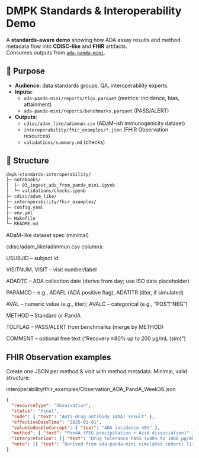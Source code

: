 # DMPK Standards & Interoperability Demo

A **standards-aware demo** showing how ADA assay results and method metadata flow into **CDISC-like** and **FHIR** artifacts.  
Consumes outputs from [`ada-panda-mini`](https://github.com/camontefusco/ada-panda-mini).

## 🎯 Purpose
- **Audience:** data standards groups, QA, interoperability experts.
- **Inputs:**  
  - `ada-panda-mini/reports/tlgs.parquet` (metrics: incidence, bias, attainment)  
  - `ada-panda-mini/reports/benchmarks.parquet` (PASS/ALERT)  
- **Outputs:**  
  - `cdisc/adam_like/adimmun.csv` (ADaM-ish immunogenicity dataset)  
  - `interoperability/fhir_examples/*.json` (FHIR Observation resources)  
  - `validations/summary.md` (checks)

## 📂 Structure

```bash
dmpk-standards-interoperability/
├─ notebooks/
│  ├─ 03_ingest_ada_from_panda_mini.ipynb
│  └─ validations/checks.ipynb
├─ cdisc/adam_like/
├─ interoperability/fhir_examples/
├─ config.yaml
├─ env.yml
├─ Makefile
└─ README.md
```
ADaM-like dataset spec (minimal)

cdisc/adam_like/adimmun.csv columns:

USUBJID – subject id

VISITNUM, VISIT – visit number/label

ADADTC – ADA collection date (derive from day; use ISO date placeholder)

PARAMCD – e.g., ADAFL (ADA positive flag), ADATITR (titer, if simulated)

AVAL – numeric value (e.g., titer); AVALC – categorical (e.g., “POS”/“NEG”)

METHOD – Standard or PandA

TOLFLAG – PASS/ALERT from benchmarks (merge by METHOD)

COMMENT – optional free text (“Recovery ≥80% up to 200 µg/mL (sim)”)

## FHIR Observation examples

Create one JSON per method & visit with method metadata. Minimal, valid structure:

interoperability/fhir_examples/Observation_ADA_PandA_Week36.json
```json
{
  "resourceType": "Observation",
  "status": "final",
  "code": { "text": "Anti-drug antibody (ADA) result" },
  "effectiveDateTime": "2025-01-01",
  "valueCodeableConcept": { "text": "ADA incidence 40%" },
  "method": { "text": "PandA (PEG precipitation + Acid dissociation)" },
  "interpretation": [{ "text": "Drug tolerance PASS (≥80% to 1000 µg/mL)" }],
  "note": [{ "text": "Derived from ada-panda-mini simulated cohort; literature anchored." }]
}
```
